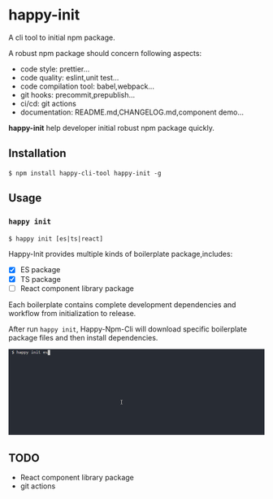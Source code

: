# happy-init

A cli tool to initial npm package.

A robust npm package should concern following aspects:

- code style: prettier...
- code quality: eslint,unit test...
- code compilation tool: babel,webpack...
- git hooks: precommit,prepublish...
- ci/cd: git actions
- documentation: README.md,CHANGELOG.md,component demo...

**happy-init** help developer initial robust npm package quickly.

## Installation

```shell
$ npm install happy-cli-tool happy-init -g
```

## Usage

### `happy init`

```shell
$ happy init [es|ts|react]
```

Happy-Init provides multiple kinds of boilerplate package,includes:

- [x] ES package
- [x] TS package
- [ ] React component library package

Each boilerplate contains complete development dependencies and workflow from initialization to release.

After run `happy init`, Happy-Npm-Cli will download specific boilerplate package files and then install dependencies.

![screenshots](https://github.com/buyan302/happy-cli-tool/blob/main/init.gif)


## TODO

- React component library package
- git actions
